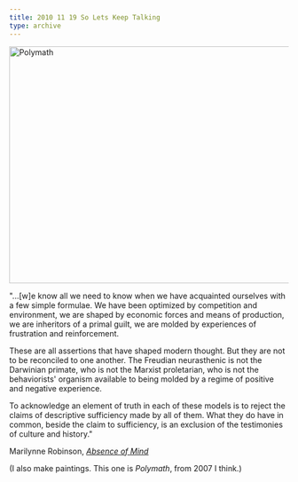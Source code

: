 ```yaml
---
title: 2010 11 19 So Lets Keep Talking
type: archive
---
```


<p><a href="http://ablersite.org/2010/11/19/so-lets-keep-talking/polymath/#main" rel="attachment wp-att-4211"><img class="alignnone size-full wp-image-4211" alt="Polymath" src="{{ site.baseurl }}/uploads/polymath.jpg" width="610" height="427" /></a></p>
<p>"...[w]e know all we need to know when we have acquainted ourselves with a few simple formulae. We have been optimized by competition and environment, we are shaped by economic forces and means of production, we are inheritors of a primal guilt, we are molded by experiences of frustration and reinforcement.</p>
<p>These are all assertions that have shaped modern thought. But they are not to be reconciled to one another. The Freudian neurasthenic is not the Darwinian primate, who is not the Marxist proletarian, who is not the behaviorists' organism available to being molded by a regime of positive and negative experience.</p>
<p>To acknowledge an element of truth in each of these models is to reject the claims of descriptive sufficiency made by all of them. What they do have in common, beside the claim to sufficiency, is an exclusion of the testimonies of culture and history."</p>
<p>Marilynne Robinson, <a href="http://www.amazon.com/Absence-Mind-Dispelling-Inwardness-Lectures/dp/0300145187/ref=sr_1_1?ie=UTF8&amp;s=books&amp;qid=1290178374&amp;sr=8-1"><em>Absence of Mind</em></a></p>
<p>(I also make paintings. This one is <em>Polymath</em>, from 2007 I think.)</p>
